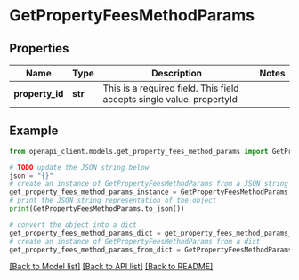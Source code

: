 # GetPropertyFeesMethodParams


## Properties

Name | Type | Description | Notes
------------ | ------------- | ------------- | -------------
**property_id** | **str** | This is a required field. This field accepts single value. propertyId | 

## Example

```python
from openapi_client.models.get_property_fees_method_params import GetPropertyFeesMethodParams

# TODO update the JSON string below
json = "{}"
# create an instance of GetPropertyFeesMethodParams from a JSON string
get_property_fees_method_params_instance = GetPropertyFeesMethodParams.from_json(json)
# print the JSON string representation of the object
print(GetPropertyFeesMethodParams.to_json())

# convert the object into a dict
get_property_fees_method_params_dict = get_property_fees_method_params_instance.to_dict()
# create an instance of GetPropertyFeesMethodParams from a dict
get_property_fees_method_params_from_dict = GetPropertyFeesMethodParams.from_dict(get_property_fees_method_params_dict)
```
[[Back to Model list]](../README.md#documentation-for-models) [[Back to API list]](../README.md#documentation-for-api-endpoints) [[Back to README]](../README.md)


